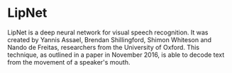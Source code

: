 # LipNet

LipNet is a deep neural network for visual speech recognition. It was created by Yannis Assael, 
Brendan Shillingford, Shimon Whiteson and Nando de Freitas, researchers from the University of Oxford. 
This technique, as outlined in a paper in November 2016, is able to decode text from the movement of a speaker's mouth.
